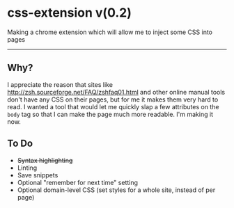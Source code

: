 css-extension v(0.2)
====================

Making a chrome extension which will allow me to inject some CSS into pages

----

## Why?

I appreciate the reason that sites like http://zsh.sourceforge.net/FAQ/zshfaq01.html and other online manual tools don't have any CSS on their pages, but for me it makes them very hard to read. I wanted a tool that would let me quickly slap a few attributes on the `body` tag so that I can make the page much more readable. I'm making it now.

## To Do

* ~~Syntax highlighting~~
* Linting
* Save snippets
* Optional "remember for next time" setting
* Optional domain-level CSS (set styles for a whole site, instead of per page)
